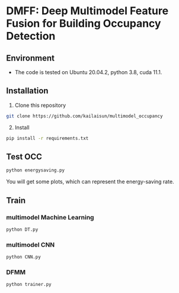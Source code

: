 # DMFF: Deep Multimodel Feature Fusion for Building Occupancy Detection




## Environment
- The code is tested on Ubuntu 20.04.2, python 3.8, cuda 11.1.


## Installation
 1. Clone this repository
  ```bash
  git clone https://github.com/kailaisun/multimodel_occupancy
  ```
  
 2. Install 
  ```bash
  pip install -r requirements.txt
  ```


 ## Test OCC
```Bash
python energysaving.py
```
You will get some plots, which can represent the energy-saving rate.

## Train 

### multimodel Machine Learning

```Bash
python DT.py
```

### multimodel CNN

```Bash
python CNN.py
```
### DFMM

```Bash
python trainer.py
```



